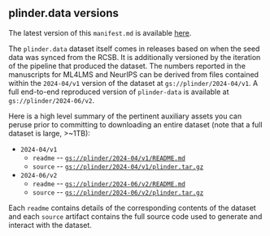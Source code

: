 plinder.data versions
---------------------

The latest version of this `manifest.md` is available [here](https://storage.googleapis.com/plinder/manifest.md).

The `plinder.data` dataset itself comes in releases based on when the seed data was synced from the RCSB.
It is additionally versioned by the iteration of the pipeline that produced the dataset.
The numbers reported in the manuscripts for ML4LMS and NeurIPS can be derived from files contained
within the `2024-04/v1` version of the dataset at `gs://plinder/2024-04/v1`. A full end-to-end reproduced
version of `plinder-data` is available at `gs://plinder/2024-06/v2`.

Here is a high level summary of the pertinent auxiliary assets you can peruse prior to committing
to downloading an entire dataset (note that a full dataset is large, >~1TB):

- `2024-04/v1`
  * `readme` -- [`gs://plinder/2024-04/v1/README.md`](https://storage.googleapis.com/plinder/2024-04/v1/README.md)
  * `source` -- [`gs://plinder/2024-04/v1/plinder.tar.gz`](https://storage.googleapis.com/plinder/2024-04/v1/plinder.tar.gz)
- `2024-06/v2`
  * `readme` -- [`gs://plinder/2024-06/v2/README.md`](https://storage.googleapis.com/plinder/2024-06/v2/README.md)
  * `source` -- [`gs://plinder/2024-06/v2/plinder.tar.gz`](https://storage.googleapis.com/plinder/2024-06/v2/plinder.tar.gz)


Each `readme` contains details of the corresponding contents of the dataset and each `source` artifact
contains the full source code used to generate and interact with the dataset.

